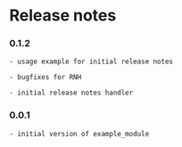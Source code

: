 # Release notes

### 0.1.2

    - usage example for initial release notes

    - bugfixes for RNH

    - initial release notes handler

### 0.0.1

    - initial version of example_module
